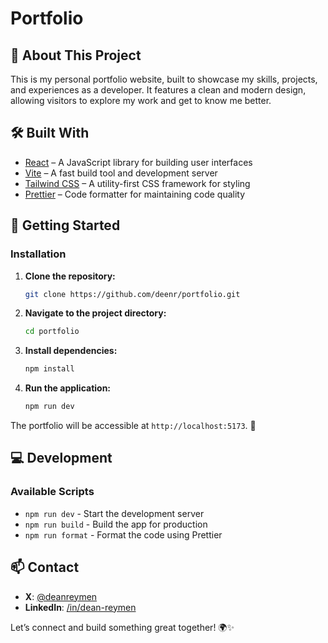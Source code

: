 
# Portfolio


## 🚀 About This Project

This is my personal portfolio website, built to showcase my skills, projects, and experiences as a developer. It features a clean and modern design, allowing visitors to explore my work and get to know me better.

## 🛠️ Built With

- [React](https://reactjs.org) – A JavaScript library for building user interfaces
- [Vite](https://vitejs.dev) – A fast build tool and development server
- [Tailwind CSS](https://tailwindcss.com) – A utility-first CSS framework for styling
- [Prettier](https://prettier.io) – Code formatter for maintaining code quality

## 🚦 Getting Started

### Installation

1. **Clone the repository:**
   ```bash
   git clone https://github.com/deenr/portfolio.git
   ```
2. **Navigate to the project directory:**
   ```bash
   cd portfolio
   ```
3. **Install dependencies:**
   ```bash
   npm install
   ```
4. **Run the application:**
   ```bash
   npm run dev
   ```

The portfolio will be accessible at `http://localhost:5173`. 🎉

## 💻 Development

### Available Scripts

- `npm run dev` - Start the development server
- `npm run build` - Build the app for production
- `npm run format` - Format the code using Prettier

## 📫 Contact

- **X**: [@deanreymen](https://x.com/deanreymen)
- **LinkedIn**: [/in/dean-reymen](https://linkedin.com/in/dean-reymen)


Let’s connect and build something great together! 🌍✨
